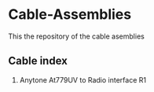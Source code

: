 # Cable-Assemblies
This the repository of the cable asemblies
## Cable index 
1) Anytone At779UV to Radio interface R1
